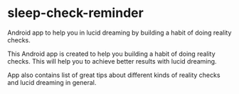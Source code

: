 # sleep-check-reminder
Android app to help you in lucid dreaming by building a habit of doing reality checks.

This Android app is created to help you building a habit of doing reality checks. This will help you to achieve better results with lucid dreaming.

App also contains list of great tips about different kinds of reality checks and lucid dreaming in general.
